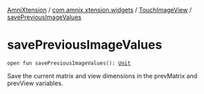 [AmniXtension](../../index.md) / [com.amnix.xtension.widgets](../index.md) / [TouchImageView](index.md) / [savePreviousImageValues](./save-previous-image-values.md)

# savePreviousImageValues

`open fun savePreviousImageValues(): `[`Unit`](https://kotlinlang.org/api/latest/jvm/stdlib/kotlin/-unit/index.html)

Save the current matrix and view dimensions in the prevMatrix and prevView variables.

